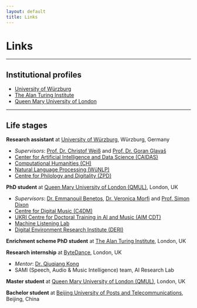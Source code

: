 ```yaml
---
layout: default
title: Links
---
```


# Links

---

## Institutional profiles

- [University of Würzburg](https://www.caidas.uni-wuerzburg.de/ch/team/lele-liu/)
- [The Alan Turing Institute](https://www.turing.ac.uk/people/enrichment-students/lele-liu)
- [Queen Mary University of London](https://www.qmul.ac.uk/eecs/people/profiles/liulele.html)

---

## Life stages

**Research assistant** at [University of Würzburg](https://www.uni-wuerzburg.de/), Würzburg, Germany
- _Supervisors_: [Prof. Dr. Christof Weiß](https://www.caidas.uni-wuerzburg.de/ch/team/christof-weiss/) and [Prof. Dr. Goran Glavaš](https://sites.google.com/view/goranglavas)
- [Center for Artificial Intelligence and Data Science (CAIDAS)](https://www.caidas.uni-wuerzburg.de/)
- [Computational Humanities (CH)](https://www.informatik.uni-wuerzburg.de/ch/)
- [Natural Language Processing (WüNLP)](https://www.caidas.uni-wuerzburg.de/nlp/)
- [Centre for Philology and Digitality (ZPD)](https://www.uni-wuerzburg.de/zpd/)

**PhD student** at [Queen Mary University of London (QMUL)](https://www.qmul.ac.uk/), London, UK
- _Supervisors_: [Dr. Emmanouil Benetos](https://www.eecs.qmul.ac.uk/~emmanouilb/), [Dr. Veronica Morfi](https://scholar.google.co.uk/citations?user=8izRvu4AAAAJ&hl=en) and [Prof. Simon Dixon](https://www.eecs.qmul.ac.uk/~simond/)
- [Centre for Digital Music (C4DM)](http://c4dm.eecs.qmul.ac.uk/)
- [UKRI Centre for Doctoral Training in AI and Music (AIM CDT)](https://www.aim.qmul.ac.uk/)
- [Machine Listening Lab](https://machine-listening.eecs.qmul.ac.uk/)
- [Digital Environment Research Institute (DERI)](https://www.qmul.ac.uk/deri/)

**Enrichment scheme PhD student** at [The Alan Turing Institute](https://www.turing.ac.uk/), London, UK

**Research internship** at [ByteDance](https://www.bytedance.com/en/), London, UK
- _Mentor_: [Dr. Qiuqiang Kong](https://qiuqiangkong.github.io/)
- SAMI (Speech, Audio & Music Intelligence) team, AI Research Lab

**Master student** at [Queen Mary University of London (QMUL)](https://www.qmul.ac.uk/), London, UK

**Bachelor student** at [Beijing University of Posts and Telecommunications](https://www.bupt.edu.cn/), Beijing, China